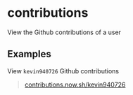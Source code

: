 # contributions

View the Github contributions of a user

## Examples

View `kevin940726` Github contributions

> [contributions.now.sh/kevin940726](https://contributions.now.sh/kevin940726)
